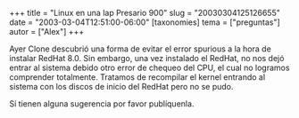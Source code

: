 +++
title = "Linux en una lap Presario 900"
slug = "20030304125126655"
date = "2003-03-04T12:51:00-06:00"
[taxonomies]
tema = ["preguntas"]
autor = ["Alex"]
+++

Ayer Clone descubrió una forma de evitar el error spurious a la hora de
instalar RedHat 8.0. Sin embargo, una vez instalado el RedHat, no nos
dejó entrar al sistema debido otro error de chequeo del CPU, el cual no
logramos comprender totalmente. Tratamos de recompilar el kernel
entrando al sistema con los discos de inicio del RedHat pero no se pudo.

Si tienen alguna sugerencia por favor publíquenla.
